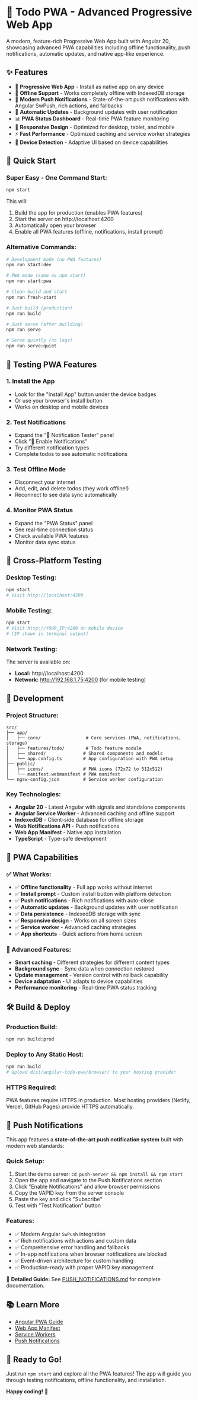# 🚀 Todo PWA - Advanced Progressive Web App

A modern, feature-rich Progressive Web App built with Angular 20, showcasing advanced PWA capabilities including offline functionality, push notifications, automatic updates, and native app-like experience.

## ✨ Features

- 📱 **Progressive Web App** - Install as native app on any device
- 🔄 **Offline Support** - Works completely offline with IndexedDB storage
- 🔔 **Modern Push Notifications** - State-of-the-art push notifications with Angular SwPush, rich actions, and fallbacks
- 🔄 **Automatic Updates** - Background updates with user notification
- 📊 **PWA Status Dashboard** - Real-time PWA feature monitoring
- 🎨 **Responsive Design** - Optimized for desktop, tablet, and mobile
- ⚡ **Fast Performance** - Optimized caching and service worker strategies
- 🔧 **Device Detection** - Adaptive UI based on device capabilities

## 🚀 Quick Start

### **Super Easy - One Command Start:**
```bash
npm start
```
This will:
1. Build the app for production (enables PWA features)
2. Start the server on http://localhost:4200
3. Automatically open your browser
4. Enable all PWA features (offline, notifications, install prompt)

### **Alternative Commands:**

```bash
# Development mode (no PWA features)
npm run start:dev

# PWA mode (same as npm start)
npm run start:pwa

# Clean build and start
npm run fresh-start

# Just build (production)
npm run build

# Just serve (after building)
npm run serve

# Serve quietly (no logs)
npm run serve:quiet
```

## 🧪 Testing PWA Features

### **1. Install the App**
- Look for the "Install App" button under the device badges
- Or use your browser's install button
- Works on desktop and mobile devices

### **2. Test Notifications**
- Expand the "🔔 Notification Tester" panel
- Click "🔔 Enable Notifications"
- Try different notification types
- Complete todos to see automatic notifications

### **3. Test Offline Mode**
- Disconnect your internet
- Add, edit, and delete todos (they work offline!)
- Reconnect to see data sync automatically

### **4. Monitor PWA Status**
- Expand the "PWA Status" panel
- See real-time connection status
- Check available PWA features
- Monitor data sync status

## 📱 Cross-Platform Testing

### **Desktop Testing:**
```bash
npm start
# Visit http://localhost:4200
```

### **Mobile Testing:**
```bash
npm start
# Visit http://YOUR_IP:4200 on mobile device
# (IP shown in terminal output)
```

### **Network Testing:**
The server is available on:
- **Local:** http://localhost:4200
- **Network:** http://192.168.1.75:4200 (for mobile testing)

## 🔧 Development

### **Project Structure:**
```
src/
├── app/
│   ├── core/                 # Core services (PWA, notifications, storage)
│   ├── features/todo/        # Todo feature module
│   ├── shared/              # Shared components and models
│   └── app.config.ts        # App configuration with PWA setup
├── public/
│   ├── icons/               # PWA icons (72x72 to 512x512)
│   └── manifest.webmanifest # PWA manifest
└── ngsw-config.json         # Service worker configuration
```

### **Key Technologies:**
- **Angular 20** - Latest Angular with signals and standalone components
- **Angular Service Worker** - Advanced caching and offline support
- **IndexedDB** - Client-side database for offline storage
- **Web Notifications API** - Push notifications
- **Web App Manifest** - Native app installation
- **TypeScript** - Type-safe development

## 🎯 PWA Capabilities

### **✅ What Works:**
- ✅ **Offline functionality** - Full app works without internet
- ✅ **Install prompt** - Custom install button with platform detection
- ✅ **Push notifications** - Rich notifications with auto-close
- ✅ **Automatic updates** - Background updates with user notification
- ✅ **Data persistence** - IndexedDB storage with sync
- ✅ **Responsive design** - Works on all screen sizes
- ✅ **Service worker** - Advanced caching strategies
- ✅ **App shortcuts** - Quick actions from home screen

### **🔄 Advanced Features:**
- **Smart caching** - Different strategies for different content types
- **Background sync** - Sync data when connection restored
- **Update management** - Version control with rollback capability
- **Device adaptation** - UI adapts to device capabilities
- **Performance monitoring** - Real-time PWA status tracking

## 🛠️ Build & Deploy

### **Production Build:**
```bash
npm run build:prod
```

### **Deploy to Any Static Host:**
```bash
npm run build
# Upload dist/angular-todo-pwa/browser/ to your hosting provider
```

### **HTTPS Required:**
PWA features require HTTPS in production. Most hosting providers (Netlify, Vercel, GitHub Pages) provide HTTPS automatically.

## 🔔 Push Notifications

This app features a **state-of-the-art push notification system** built with modern web standards:

### **Quick Setup:**
1. Start the demo server: `cd push-server && npm install && npm start`
2. Open the app and navigate to the Push Notifications section
3. Click "Enable Notifications" and allow browser permissions
4. Copy the VAPID key from the server console
5. Paste the key and click "Subscribe"
6. Test with "Test Notification" button

### **Features:**
- ✅ Modern Angular `SwPush` integration
- ✅ Rich notifications with actions and custom data
- ✅ Comprehensive error handling and fallbacks
- ✅ In-app notifications when browser notifications are blocked
- ✅ Event-driven architecture for custom handling
- ✅ Production-ready with proper VAPID key management

📖 **Detailed Guide:** See [PUSH_NOTIFICATIONS.md](./PUSH_NOTIFICATIONS.md) for complete documentation.

## 📚 Learn More

- [Angular PWA Guide](https://angular.dev/ecosystem/service-workers)
- [Web App Manifest](https://developer.mozilla.org/en-US/docs/Web/Manifest)
- [Service Workers](https://developer.mozilla.org/en-US/docs/Web/API/Service_Worker_API)
- [Push Notifications](https://developer.mozilla.org/en-US/docs/Web/API/Notifications_API)

## 🎉 Ready to Go!

Just run `npm start` and explore all the PWA features! The app will guide you through testing notifications, offline functionality, and installation.

**Happy coding!** 🚀
